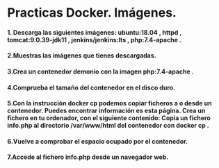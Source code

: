# Practicas Docker. Imágenes.



#### 1. Descarga las siguientes imágenes: ubuntu:18.04 , httpd , tomcat:9.0.39-jdk11 , jenkins/jenkins:lts , php:7.4-apache .



#### 2.Muestras las imágenes que tienes descargadas. 



#### 3.Crea un contenedor demonio con la imagen php:7.4-apache . 



#### 4.Comprueba el tamaño del contenedor en el disco duro. 



#### 5.Con la instrucción docker cp podemos copiar ficheros a o desde un contenedor. Puedes encontrar información es esta página. Crea un fichero en tu ordenador, con el siguiente contenido: Copia un fichero info.php al directorio /var/www/html del contenedor con docker cp . 



#### 6.Vuelve a comprobar el espacio ocupado por el contenedor. 



#### 7.Accede al fichero info.php desde un navegador web.